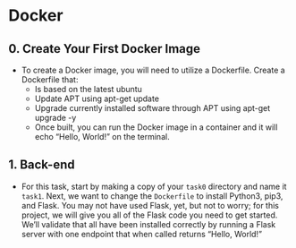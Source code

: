 # Docker

## 0. Create Your First Docker Image
- To create a Docker image, you will need to utilize a Dockerfile. Create a Dockerfile that:
	- Is based on the latest ubuntu
	- Update APT using apt-get update
	- Upgrade currently installed software through APT using apt-get upgrade -y
	- Once built, you can run the Docker image in a container and it will echo “Hello, World!” on the terminal.

## 1. Back-end
- For this task, start by making a copy of your `task0` directory and name it `task1`. Next, we want to change the `Dockerfile` to install Python3, pip3, and Flask. You may not have used Flask, yet, but not to worry; for this project, we will give you all of the Flask code you need to get started. We’ll validate that all have been installed correctly by running a Flask server with one endpoint that when called returns “Hello, World!”
